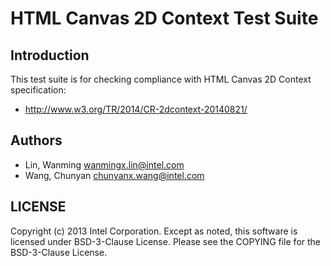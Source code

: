 # HTML Canvas 2D Context Test Suite

## Introduction

This test suite is for checking compliance with HTML Canvas 2D Context
specification:
* http://www.w3.org/TR/2014/CR-2dcontext-20140821/

## Authors

* Lin, Wanming <wanmingx.lin@intel.com>
* Wang, Chunyan <chunyanx.wang@intel.com>

## LICENSE

Copyright (c) 2013 Intel Corporation.
Except as noted, this software is licensed under BSD-3-Clause License.
Please see the COPYING file for the BSD-3-Clause License.

